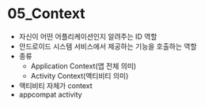 # 05_Context
- 자신이 어떤 어플리케이션인지 알려주는 ID 역할
- 안드로이드 시스템 서비스에서 제공하는 기능을 호출하는 역할
- 종류
    - Application Context(앱 전체 의미)
    - Activity Context(액티비티 의미)
- 액티비티 자체가 context 
- appcompat activity